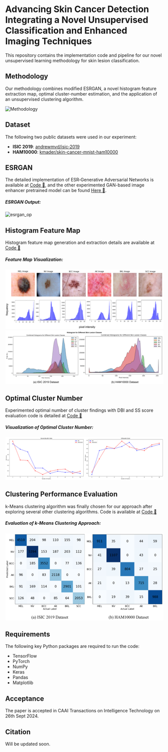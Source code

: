 # Advancing Skin Cancer Detection Integrating a Novel Unsupervised Classification and Enhanced Imaging Techniques

This repository contains the implementation code and pipeline for our novel unsupervised learning methodology for skin lesion classification. 

## Methodology
Our methodology combines modified ESRGAN, a novel histogram feature extraction map, optimal cluster-number estimation, and the application of an unsupervised clustering algorithm.

![Methodology](/images/methodology.png)

## Dataset
The following two public datasets were used in our experiment:
- **ISIC 2019**: [andrewmvd/isic‐2019](https://www.kaggle.com/datasets/andrewmvd/isic‐2019)
- **HAM10000**: [kmader/skin-cancer-mnist-ham10000](https://www.kaggle.com/datasets/kmader/skin-cancer-mnist-ham10000)

## ESRGAN

The detailed implementation of ESR‐Generative Adversarial Networks is available at [Code 📁](https://github.com/abdurrahman4127/UnsupervisedSkinCancerClassification/tree/main/ESRGAN), and the other experimented GAN-based image enhancer pretrained model can be found [Here 📁](https://github.com/abdurrahman4127/UnsupervisedSkinCancerClassification/tree/main/Pretrained_GAN-based_Model).

##### ESRGAN Output:
![esrgan_op](/images/esrgan_output.png)


## Histogram Feature Map
Histogram feature map generation and extraction details are available at [Code 📁](https://github.com/abdurrahman4127/UnsupervisedSkinCancerClassification/blob/main/Unsupervised_HistogramFreature.ipynb)

##### Feature Map Visualization:
![hist_feature](/images/histogram.png)
![hist_feature2](/images/histogram2.png)

## Optimal Cluster Number
Experimented optimal number of cluster findings with DBI and SS score evaluation code is detailed at [Code 📁](https://github.com/abdurrahman4127/UnsupervisedSkinCancerClassification/blob/main/Unsupervised_HistogramFreature.ipynb)

##### Visualization of Optimal Cluster Number:
![optimal_cluster_num](/images/cluster_num.png)

## Clustering Performance Evaluation
k-Means clustering algorithm was finally chosen for our approach after exploring several other clustering algorithms. Code is available at [Code 📁](https://github.com/abdurrahman4127/UnsupervisedSkinCancerClassification/blob/main/Unsupervised_HistogramFreature.ipynb)

##### Evaluation of k-Means Clustering Approach:
![kmeans](/images/kmeans.png)

## Requirements

The following key Python packages are required to run the code:

- TensorFlow
- PyTorch
- NumPy
- Keras
- Pandas
- Matplotlib


## Acceptance
The paper is accepted in CAAI Transactions on Intelligence Technology on 26th Sept 2024. 

## Citation
Will be updated soon. 
